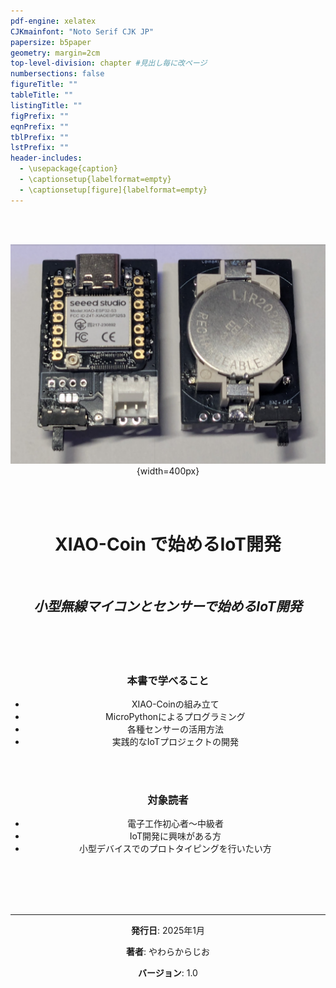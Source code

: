 ```yaml
---
pdf-engine: xelatex
CJKmainfont: "Noto Serif CJK JP"
papersize: b5paper
geometry: margin=2cm
top-level-division: chapter #見出し毎に改ページ
numbersections: false
figureTitle: ""
tableTitle: ""
listingTitle: ""
figPrefix: ""
eqnPrefix: ""
tblPrefix: ""
lstPrefix: ""
header-includes:
  - \usepackage{caption}
  - \captionsetup{labelformat=empty}
  - \captionsetup[figure]{labelformat=empty}
---
```



<div style="text-align: center; page-break-after: always;">

<br><br>

![XIAO-Coin表紙](img/XIAO-Coin表紙.png){width=400px}

<br><br>

# XIAO-Coin で始めるIoT開発

<br>

## *小型無線マイコンとセンサーで始めるIoT開発*

<br><br><br>

### 本書で学べること
- XIAO-Coinの組み立て
- MicroPythonによるプログラミング
- 各種センサーの活用方法
- 実践的なIoTプロジェクトの開発

<br><br>

### 対象読者
- 電子工作初心者〜中級者
- IoT開発に興味がある方
- 小型デバイスでのプロトタイピングを行いたい方

<br><br><br><br>

---

**発行日**: 2025年1月

**著者**: やわらからじお

**バージョン**: 1.0

<br><br>

</div> 